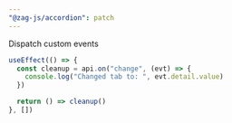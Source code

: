 ```yaml
---
"@zag-js/accordion": patch
---
```


Dispatch custom events

```js
useEffect(() => {
  const cleanup = api.on("change", (evt) => {
    console.log("Changed tab to: ", evt.detail.value)
  })

  return () => cleanup()
}, [])
```
